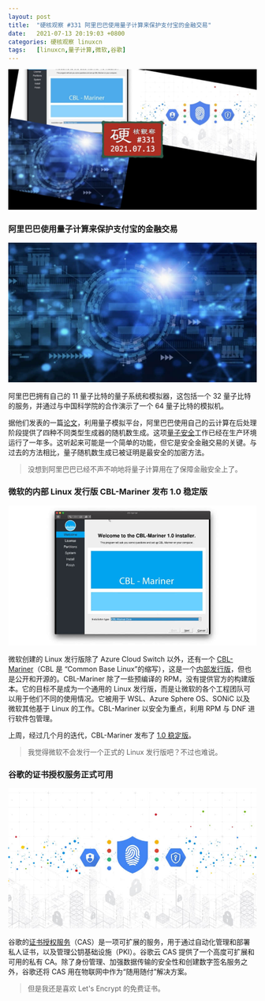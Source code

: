 ```yaml
---
layout: post
title:	"硬核观察 #331 阿里巴巴使用量子计算来保护支付宝的金融交易"
date:	2021-07-13 20:19:03 +0800 
categories:	硬核观察 linuxcn 
tags:	[linuxcn,量子计算,微软,谷歌]
---
```



![](/Asserts/Images/album/202107/13/201722o6aymcq0frr6hhpv.jpg)


### 阿里巴巴使用量子计算来保护支付宝的金融交易


![](/Asserts/Images/album/202107/13/201731vwzvjqh4hnci88ui.jpg)


阿里巴巴拥有自己的 11 量子比特的量子系统和模拟器，这包括一个 32 量子比特的服务，并通过与中国科学院的合作演示了一个 64 量子比特的模拟机。


据他们发表的一篇[论文](https://www.nature.com/articles/s41534-021-00442-x)，利用量子模拟平台，阿里巴巴使用自己的云计算在后处理阶段提供了四种不同类型生成器的随机数生成。这项[量子安全](https://www.nextplatform.com/2021/07/12/alibabas-key-to-cryptosecurity-is-its-own-quantum-platform/)工作已经在生产环境运行了一年多。这听起来可能是一个简单的功能，但它是安全金融交易的关键。与过去的方法相比，量子随机数生成已被证明是最安全的加密方法。



> 
> 没想到阿里巴巴已经不声不响地将量子计算用在了保障金融安全上了。
> 
> 
> 


### 微软的内部 Linux 发行版 CBL-Mariner 发布 1.0 稳定版


![](/Asserts/Images/album/202107/13/201749kv5thspjal5jzaeu.jpg)


微软创建的 Linux 发行版除了 Azure Cloud Switch 以外，还有一个 [CBL-Mariner](https://github.com/microsoft/CBL-Mariner/)（CBL 是 “Common Base Linux”的缩写），这是一个[内部发行版](https://blog.jreypo.io/2021/07/09/a-look-into-cbl-mariner-microsoft-internal-linux-distribution/)，但也是公开和开源的。CBL-Mariner 除了一些预编译的 RPM，没有提供官方的构建版本。它的目标不是成为一个通用的 Linux 发行版，而是让微软的各个工程团队可以用于他们不同的使用情况。它被用于 WSL、Azure Sphere OS、SONiC 以及微软其他基于 Linux 的工作。CBL-Mariner 以安全为重点，利用 RPM 与 DNF 进行软件包管理。


上周，经过几个月的迭代，CBL-Mariner 发布了 [1.0 稳定版](https://github.com/microsoft/CBL-Mariner/releases/tag/1.0-stable)。



> 
> 我觉得微软不会发行一个正式的 Linux 发行版吧？不过也难说。
> 
> 
> 


### 谷歌的证书授权服务正式可用


![](/Asserts/Images/album/202107/13/201809gyzfzg9z7fwww2gq.jpg)


谷歌的[证书授权服务](https://cloud.google.com/blog/products/identity-security/google-cloud-certificate-authority-service-is-now-ga)（CAS）是一项可扩展的服务，用于通过自动化管理和部署私人证书，以及管理公钥基础设施（PKI）。谷歌云 CAS 提供了一个高度可扩展和可用的私有 CA。除了身份管理、加强数据传输的安全性和创建数字签名服务之外，谷歌还将 CAS 用在物联网中作为“随用随付”解决方案。



> 
> 但是我还是喜欢 Let's Encrypt 的免费证书。
> 
> 
>
